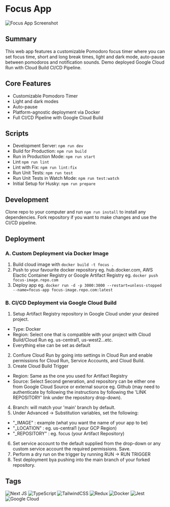 # Focus App

![Focus App Screenshot](https://my-portfolio-screens.s3.ca-central-1.amazonaws.com/focus/focus-screenshot-lg.png)

## Summary

This web app features a customizable Pomodoro focus timer where you can set focus time, short and long break times, light and dark mode, auto-pause between pomodoros and notification sounds. Demo deployed Google Cloud Run with Cloud Build CI/CD Pipeline.

## Core Features

- Customizable Pomodoro Timer
- Light and dark modes
- Auto-pause
- Platform-agnostic deployment via Docker
- Full CI/CD Pipeline with Google Cloud Build

## Scripts

- Development Server: `npm run dev`
- Build for Production: `npm run build`
- Run in Production Mode: `npm run start`
- Lint `npm run lint`
- Lint with Fix: `npm run lint:fix`
- Run Unit Tests: `npm run test`
- Run Unit Tests in Watch Mode: `npm run test:watch`
- Initial Setup for Husky: `npm run prepare`

## Development

Clone repo to your computer and run `npm run install` to install any dependencies. Fork repository if you want to make changes and use the CI/CD pipeline.

## Deployment

### A. Custom Deployment via Docker Image

1. Build cloud image with `docker build -t focus .`
2. Push to your favourite docker repository eg. hub.docker.com, AWS Elactic Container Registry or Google Artifact Registry eg. `docker push focus-image.repo.com`
3. Deploy app eg. `docker run -d -p 3000:3000 --restart=unless-stopped --name=focus-app focus-image.repo.com:latest`

### B. CI/CD Deployment via Google Cloud Build

1. Setup Artifact Registry repository in Google Cloud under your desired project.

- Type: Docker
- Region: Select one that is compatible with your project with Cloud Build/Cloud Run eg. us-central1, us-west2...etc.
- Everything else can be set as default

2. Confiure Cloud Run by going into settings in Cloud Run and enable permissions for Cloud Run, Service Accounts, and Cloud Build.
3. Create Cloud Build Trigger

- Region: Same as the one you used for Artifact Registry
- Source: Select Second generation, and repository can be either one from Google Cloud Source or external source eg. Github (may need to authenticate by following the instructions by following the 'LINK REPOSITORY' link under the repository drop-down).

4. Branch: will match your 'main' branch by default.
5. Under Advanced -> Substitution variables, set the following:

- "\_IMAGE" : example (what you want the name of your app to be)
- "\_LOCATION" : eg. us-central1 (your GCP Region)
- "\_REPOSITORY" : eg. focus (your Artifact Repository)

6. Set service account to the default supplied from the drop-down or any custom service account the required permissions. Save.
7. Perform a dry run on the trigger by running RUN -> RUN TRIGGER
8. Test deployment bya pushing into the main branch of your forked repository.

## Tags

![Next JS](https://img.shields.io/badge/Next-black?style=for-the-badge&logo=next.js&logoColor=white)
![TypeScript](https://img.shields.io/badge/typescript-%23007ACC.svg?style=for-the-badge&logo=typescript&logoColor=white)
![TailwindCSS](https://img.shields.io/badge/tailwindcss-%2338B2AC.svg?style=for-the-badge&logo=tailwind-css&logoColor=white)
![Redux](https://img.shields.io/badge/redux-%23593d88.svg?style=for-the-badge&logo=redux&logoColor=white)
![Docker](https://img.shields.io/badge/docker-%230db7ed.svg?style=for-the-badge&logo=docker&logoColor=white)
![Jest](https://img.shields.io/badge/-jest-%23C21325?style=for-the-badge&logo=jest&logoColor=white)
![Google Cloud](https://img.shields.io/badge/GoogleCloud-%234285F4.svg?style=for-the-badge&logo=google-cloud&logoColor=white)
